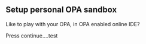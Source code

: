 ## Setup personal OPA sandbox

Like to play with your OPA, in OPA enabled online IDE?

Press continue....test
